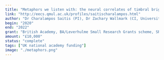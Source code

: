 ```yaml
---
title: "Metaphors we listen with: the neural correlates of timbral brightness investigated by pitch-timbre interference and fMRI"
link: "http://eecs.qmul.ac.uk/profiles/saitischaralampos.html"
author: "Dr Charalampos Saitis (PI), Dr Zachary Wallmark (CI, University of Oregon, US)"
begin: "2020"
end: "2022"
grant: "British Academy, BA/Leverhulme Small Research Grants scheme, SRG1920/101673"
amount: "£10,000"
status: "complete"
tags: ["UK national academy funding"]
image: "./metaphors.png"
---
```

